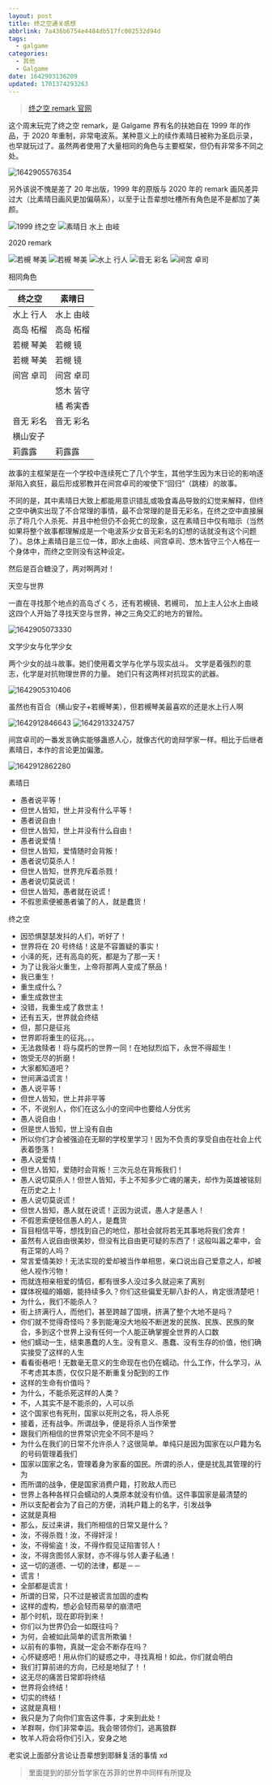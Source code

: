 ```yaml
---
layout: post
title: 终之空通关感想
abbrlink: 7a436b6754e4484db517fc002532d94d
tags:
  - galgame
categories:
  - 其他
  - Galgame
date: 1642903136209
updated: 1701374293263
---
```


> [终之空 remark 官网](https://www.keroq.co.jp/suba_10th/tuinosora_remake/index.html)

这个周末玩完了终之空 remark，是 Galgame 界有名的扶她自在 1999 年的作品，于 2020 年重制，非常电波系。某种意义上的续作素晴日被称为圣启示录，也早就玩过了。虽然两者使用了大量相同的角色与主要框架，但仍有非常多不同之处。

![1642905576354](https://image-proxy.rxliuli.com/?url=https://lh3.googleusercontent.com/pw/AL9nZEUmvKBtRxGeG-J-0oVDVmdZccu0E0_HiDHaMPlvWBLp1v2wjaA152s9FxkIRFZROAChN-tYgimcK-ZYBFD_KGya40RzSKfDTVJqvoXjg5CsBmAaJPurSPdDmaDm6Bcunj4IxL_YPBnwtH0h7XdwaUxN=w1600-h1200-no)

另外该说不愧是差了 20 年出版，1999 年的原版与 2020 年的 remark 画风差异过大（比素晴日画风更加偏萌系），以至于让吾辈想吐槽所有角色是不是都加了美颜。

![1999 终之空](https://image-proxy.rxliuli.com/?url=https://lh3.googleusercontent.com/pw/AL9nZEVbUnAq4FS8HdozaJm6ViQSXuiUt0WPQSXGl1hFW4B8EAk8Cod20glrFDRQp-rSrVy4LPm2sNcKqUNztQX1A8N_OqRgndsZbbFBwXOaIWpt-bi_ftW7GNdv2ppQPOkLOefHk9QuVY35fFbehSfgASfo=w200-h276-no)
![素晴日 水上 由岐](https://image-proxy.rxliuli.com/?url=https://lh3.googleusercontent.com/pw/AL9nZEUrw0nqD2RgViMzGDgAwPAOEUDIxYoS1Pmn-NDaO6CTV4D81PcOopi1gqfjVQRlRIlpG-pLd8NfCKq5ELyE7EneVxpBmY8xrML780U80rtbYxbif4IWqTqVpagQ7qqqdh_gZKY132p0powv-siE0dpL=w1280-h960-no)

2020 remark

![若槻 琴美](https://image-proxy.rxliuli.com/?url=https://lh3.googleusercontent.com/pw/AL9nZEWMw80Jt746EZMp72i6LDNXZsXGKKkQQzi9fX6v70jxQXHnz7l_YIVPAn73fawMH13c2sOGHVQjJ2magfxjXvWwBXabaVbLDoRaSs4rBtELyOI2EknjjKdg8IUaaInttXK6xC_UjD7v5fwKg1AhElRs=w1600-h1200-no)
![若槻 琴美](https://image-proxy.rxliuli.com/?url=https://lh3.googleusercontent.com/pw/AL9nZEXAAF63solTc4G3EheearqF0XlNKWWLAtXTNKYu7yCDr7Efk7TaPIXG7bTDr2zyZDGTR0NGQEVlY6NOeasc1-xAcgNbRxb3Db02svb2gqWh5iJ_UUAOJ6OIx7wWIIqvNDXpDTXfVlipVVm1BdAPb-YO=w700-h690-no)
![水上 行人](https://image-proxy.rxliuli.com/?url=https://lh3.googleusercontent.com/pw/AL9nZEVHJNiQxmvNwPVhoH5ynCvvgh8dCwIRnSfrD63GWPEY-w5JPt432OoWnyvT66u6yPzATiCRYCra9r0g3E3uiReoNghrRjYtL_G9ZkMQsvvpxD2lviFk-X_izYA4luiJctDTri6muP7phowSyv8VoH-a=w700-h690-no)
![音无 彩名](https://image-proxy.rxliuli.com/?url=https://lh3.googleusercontent.com/pw/AL9nZEWEKsV-aENkyiO_d9vzrHuHgDmGBlA0qtApQaV2I4cVlBsuQxB3Axwp039C4-Wi-rP9nMeGhSdZ8bh7EH062Lbu54PAZoxrkNofC2D6YAdZK2_5yVCWAPgzeSKTInF9hWV5f_yRMR2OkDiUO2UsPQvr=w700-h690-no)
![间宫 卓司](https://image-proxy.rxliuli.com/?url=https://lh3.googleusercontent.com/pw/AL9nZEWWlU0nx9BgV2fcC1oexfgeMThPfKhr2xEJbBm6CEVi5L7JJp-spMsq-Fiugvzrv51Ur2eNkREvLgScu_IMKTcm5SenLADTI8eD_TlYxylsJDo2UOTByHDG_dHvAe-r7LbvM-xx2UFSTg8MCciB2Sk6=w700-h690-no)

相同角色

| 终之空   | 素晴日   |
| ----- | ----- |
| 水上 行人 | 水上 由岐 |
| 高岛 柘榴 | 高岛 柘榴 |
| 若槻 琴美 | 若槻 镜  |
| 若槻 琴美 | 若槻 镜  |
| 间宫 卓司 | 间宫 卓司 |
|       | 悠木 皆守 |
|       | 橘 希実香 |
| 音无 彩名 | 音无 彩名 |
| 横山安子  |       |
| 莉露露   | 莉露露   |

故事的主框架是在一个学校中连续死亡了几个学生，其他学生因为末日论的影响逐渐陷入疯狂，最后形成邪教并在间宫卓司的唆使下“回归”（跳楼）的故事。

不同的是，其中素晴日大致上都能用意识错乱或吸食毒品导致的幻觉来解释，但终之空中确实出现了不合常理的事情，最不合常理的是音无彩名，在终之空中直接展示了将几个人杀死、并且中枪但仍不会死亡的现象，这在素晴日中仅有暗示（当然如果将整个故事都理解成是一个电波系少女音无彩名的幻想的话就没有这个问题了）。总体上素晴日是三位一体，即水上由岐、间宫卓司、悠木皆守三个人格在一个身体中，而终之空则没有这种设定。

然后是百合糖没了，两对啊两对！

天空与世界

一直在寻找那个地点的高岛ざくろ，还有若槻镜、若槻司，
加上主人公水上由岐这四个人开始了寻找天空与世界，神之三角交汇的地方的冒险。

![1642905073330](https://image-proxy.rxliuli.com/?url=https://lh3.googleusercontent.com/pw/AL9nZEWyyLlOh3RK6rV5lYdzqSDRUBQT1HYtWAIXhPIPLRRE0fA4Pg7JjzxdE31BoUnnQ75Tbk4ODCjWxXdlVrH3jE0v2rqUGi0JH3qG8Rfq2jymDdxp929w3pJYi7FcfG9c3WSbUGlxSzFjiDOveTD-LWeY=w1280-h960-no)

文学少女与化学少女

两个少女的战斗故事。她们使用着文学与化学与现实战斗。
文学是着强烈的意志，化学是对抗物理世界的力量。
她们只有这两样对抗现实的武器。

![1642905310406](https://image-proxy.rxliuli.com/?url=https://lh3.googleusercontent.com/pw/AL9nZEVfYMoj_JT10gybCFyFzTrCsyPDXcaYUv1DSTL4hxKOzw2LZZr2ZiBwhdjjUXDiBFf1NQrXWdZNfIpK_iaPMeSo1wkokG3i_O0KUefe8BSXLh2403j4cz_9jWNpKTdJCABLsHcEqX_HwhSO_eyInmu6=w1280-h960-no)

虽然也有百合（横山安子+若槻琴美），但若槻琴美最喜欢的还是水上行人啊

![1642912846643](https://image-proxy.rxliuli.com/?url=https://lh3.googleusercontent.com/pw/AL9nZEUIxy984P5STkgZ5jzMpvJyDIQf3nTrUxoVMD10hO58Najx3mtHWALyYjrgBG5poaQhyxdYLSCQcNkcQNoHAvaiSE8EuXf2eNvHigrZaYSEJO3T_nzjuChSFL-ISz2aws7lM9Okiv3Yx-fa1YyzdBTn=w700-h690-no)
![1642913324757](https://image-proxy.rxliuli.com/?url=https://lh3.googleusercontent.com/pw/AL9nZEU65rFpDJBUaQIOHEEgnHAUgBIRzAkX73JT9t-f2wynDpWFK9BNVqs77BYrSCNUpPu4adoFTz2uqmWmvV6BMdZjSlJ2Izd9uTtTPuRetyXBWpzpauJpEBHmeoPoq6kI3KoVTD2qk-uTQ78XPs4taOL_=w1200-h900-no)

间宫卓司的一番发言确实能够蛊惑人心，就像古代的诡辩学家一样。相比于后继者素晴日，本作的言论更加偏激。

![1642912862280](https://image-proxy.rxliuli.com/?url=https://lh3.googleusercontent.com/pw/AL9nZEWfPwlE78nVvL0Yr5erca74jXzRyATA1gkhA5MUh8ADnwYZrdIZ0gjza-vJjdoZk1DnQc2v2NVD_lv-Ult2j6ZoZ-wHvkBnDDRdMuFUJosvZO5SJ0TFuj6ogFV8LVuguI_3MjPbTAwjFhul0Kat1AoY=w1200-h900-no)

素晴日

*   愚者说平等！
*   但世人皆知，世上并没有什么平等！
*   愚者说自由！
*   但世人皆知，世上并没有什么自由！
*   愚者说爱情！
*   但世人皆知，爱情随时会背叛！
*   愚者说切莫杀人！
*   但世人皆知，世界充斥着杀戮！
*   愚者说切莫说谎！
*   但世人皆知，愚者就在说谎！
*   不假思索便被愚者骗了的人，就是蠢货！

终之空

*   因恐惧瑟瑟发抖的人们，听好了！
*   世界将在 20 号终结！这是不容置疑的事实！
*   小泽的死，还有高岛的死，都是为了那一天！
*   为了让我浴火重生，上帝将那两人变成了祭品！
*   我已重生！
*   重生成什么？
*   重生成救世主
*   没错，我重生成了救世主！
*   还有五天，世界就会终结
*   但，那只是征兆
*   世界即将重生的征兆。。。
*   无法救赎者！将与腐朽的世界一同！在地狱烈焰下，永世不得超生！
*   饱受无尽的折磨！
*   大家都知道吧？
*   世间满溢谎言！
*   愚人说平等！
*   但世人皆知，世上并非平等
*   不，不说别人，你们在这么小的空间中也要给人分优劣
*   愚人说自由！
*   但是世人皆知，世上没有自由
*   所以你们才会被强迫在无聊的学校里学习！因为不负责的享受自由在社会上代表着堕落！
*   愚人说爱情！
*   但世人皆知，爱随时会背叛！三次元总在背叛我们！
*   愚人说切莫杀人！但世人皆知，手上不知多少亡魂的屠夫，却作为英雄被铭刻在历史之上！
*   愚人说切莫说谎！
*   但世人皆知，愚人就在说谎！正因为说谎，愚人才是愚人！
*   不假思索便轻信愚人的人，是蠢货
*   盲目相信平等，想找到自己的地位，那社会就将若无其事地将我们舍弃！
*   虽然有人说自由很美妙，但没有比自由更可疑的东西了！这般叫嚣之辈中，会有正常的人吗？
*   常言爱情美妙！无法实现的爱却被当作单相思，亲口说出自己爱意之人，却被他人视作污物！
*   而就连相亲相爱的情侣，都有很多人没过多久就迎来了离别
*   媒体祝福的婚姻，能持续多久？你们这些偏爱无聊八卦的人，肯定很清楚吧！
*   为什么，我们不能杀人？
*   街上挤满行人，而他们，甚至跨越了国境，挤满了整个大地不是吗？
*   你们就不觉得奇怪吗？多到能淹没大地般不断迸发的民族、民族、民族的聚合，多到这个世界上没有任何一个人能正确掌握全世界的人口数
*   他们蠕动一生，结束愚蠢的人生。没有意义、愚蠢、没有生存的价值，他们确实接受了这样的人生
*   看看街巷吧！无数毫无意义的生命现在也仍在蠕动。什么工作，什么学习，从不考虑其本质，仅仅只是不断重复分配到的工作
*   这样的生命有价值吗？
*   为什么，不能杀死这样的人类？
*   不，人其实不是不能杀的，人可以杀
*   这个国家也有死刑，国家以死刑之名，将人杀死
*   接着，还有战争。所谓战争，便是将杀人当作荣誉
*   跟我们所相信的世界常识完全不同不是吗？
*   为什么在我们的日常不允许杀人？这很简单。单纯只是因为国家在以户籍为名的号码管理着我们
*   国家以国家之名，管理着身为家畜的国民。所谓的杀人，便是扰乱其管理的行为
*   而所谓的战争，便是国家消费户籍，打败敌人而已
*   世界上各种各样只会蠕动的人类原本就没有价值。这件事国家是最清楚的
*   所以支配者会为了自己的方便，消耗户籍上的名字，引发战争
*   这就是真相
*   那么，反过来讲，我们所相信的日常又是什么？
*   汝，不得杀戮！汝，不得奸淫！
*   汝，不得偷盗！汝，不得作假见证陷害邻人！
*   汝，不得贪图邻人家财，亦不得与邻人妻子私通！
*   这一切的道德、一切的法律，都是－－
*   谎言！
*   全部都是谎言！
*   所谓的日常，只不过是被谎言加固的虚构
*   这样的虚构，想必会轻而易举的崩溃吧
*   那个时机，现在即将到来！
*   你们以为世界仍会一如既往吗？
*   为何，会被如此简单的谎言所欺骗！
*   以前有的事物，真就一定会不断存在吗？
*   心怀疑惑吧！用从你们的疑惑之中，寻找真相！如此，你们就会明白
*   我们打算前进的方向，已经是地狱了！！
*   这无尽的痛苦日常即将终结
*   世界将会终结！
*   切实的终结！
*   这就是真相！
*   我只是为了向你们宣告这件事，才来到此处！
*   羊群啊，你们非常幸运。我会带领你们，逃离狼群
*   牧羊人将会将你们引入，安身之地

老实说上面部分言论让吾辈想到耶稣复活的事情 xd

> 里面提到的部分哲学家在苏菲的世界中同样有所提及
